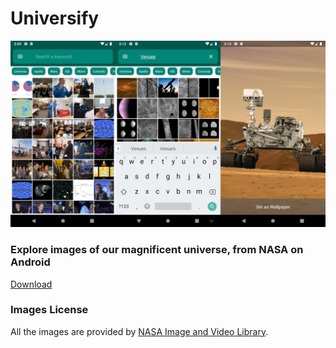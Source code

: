 
# Universify
![Screenshot](app/src/main/res/drawable/screen_shots.png "Screenshot")

### Explore images of our magnificent universe, from NASA on Android
[Download](https://github.com/dariushm2/universify/releases)


### Images License
All the images are provided by [NASA Image and Video Library](https://images.nasa.gov/).